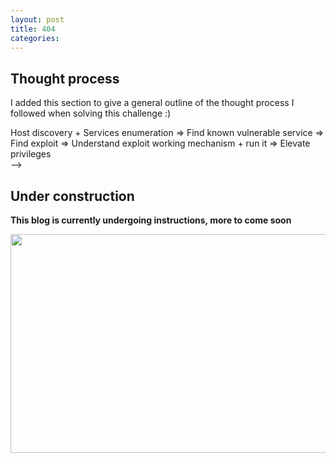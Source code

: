 ```yaml
---
layout: post
title: 404
categories:
---
```


## Thought process 

I added this section to give a general outline of the thought process I followed when solving this challenge :)

Host discovery + Services enumeration => Find known vulnerable service => Find exploit => Understand exploit working mechanism + run it => Elevate privileges  
-->

## Under construction
**This blog is currently undergoing instructions, more to come soon**

<img src="/images/duckknifeTHM/Ice/syn_scan.PNG" width="600" height="350"/>


